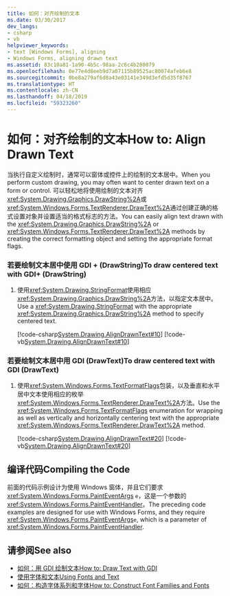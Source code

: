 ```yaml
---
title: 如何：对齐绘制的文本
ms.date: 03/30/2017
dev_langs:
- csharp
- vb
helpviewer_keywords:
- text [Windows Forms], aligning
- Windows Forms, aligning drawn text
ms.assetid: 83c10a81-1a90-4b5c-98aa-2c6c4b280079
ms.openlocfilehash: 0e77e4d8eeb9d7a07115b89525ac80074afeb6e8
ms.sourcegitcommit: 0be8a279af6d8a43e03141e349d3efd5d35f8767
ms.translationtype: HT
ms.contentlocale: zh-CN
ms.lasthandoff: 04/18/2019
ms.locfileid: "59323260"
---
```

# <a name="how-to-align-drawn-text"></a><span data-ttu-id="5b92b-102">如何：对齐绘制的文本</span><span class="sxs-lookup"><span data-stu-id="5b92b-102">How to: Align Drawn Text</span></span>
<span data-ttu-id="5b92b-103">当执行自定义绘制时，通常可以窗体或控件上的绘制的文本居中。</span><span class="sxs-lookup"><span data-stu-id="5b92b-103">When you perform custom drawing, you may often want to center drawn text on a form or control.</span></span> <span data-ttu-id="5b92b-104">可以轻松地将使用绘制的文本对齐<xref:System.Drawing.Graphics.DrawString%2A>或<xref:System.Windows.Forms.TextRenderer.DrawText%2A>通过创建正确的格式设置对象并设置适当的格式标志的方法。</span><span class="sxs-lookup"><span data-stu-id="5b92b-104">You can easily align text drawn with the <xref:System.Drawing.Graphics.DrawString%2A> or <xref:System.Windows.Forms.TextRenderer.DrawText%2A> methods by creating the correct formatting object and setting the appropriate format flags.</span></span>  
  
### <a name="to-draw-centered-text-with-gdi-drawstring"></a><span data-ttu-id="5b92b-105">若要绘制文本居中使用 GDI + (DrawString)</span><span class="sxs-lookup"><span data-stu-id="5b92b-105">To draw centered text with GDI+ (DrawString)</span></span>  
  
1. <span data-ttu-id="5b92b-106">使用<xref:System.Drawing.StringFormat>使用相应<xref:System.Drawing.Graphics.DrawString%2A>方法，以指定文本居中。</span><span class="sxs-lookup"><span data-stu-id="5b92b-106">Use a <xref:System.Drawing.StringFormat> with the appropriate <xref:System.Drawing.Graphics.DrawString%2A> method to specify centered text.</span></span>  
  
     [!code-csharp[System.Drawing.AlignDrawnText#10](~/samples/snippets/csharp/VS_Snippets_Winforms/System.Drawing.AlignDrawnText/CS/Form1.cs#10)]
     [!code-vb[System.Drawing.AlignDrawnText#10](~/samples/snippets/visualbasic/VS_Snippets_Winforms/System.Drawing.AlignDrawnText/VB/Form1.vb#10)]  
  
### <a name="to-draw-centered-text-with-gdi-drawtext"></a><span data-ttu-id="5b92b-107">若要绘制文本居中用 GDI (DrawText)</span><span class="sxs-lookup"><span data-stu-id="5b92b-107">To draw centered text with GDI (DrawText)</span></span>  
  
1. <span data-ttu-id="5b92b-108">使用<xref:System.Windows.Forms.TextFormatFlags>包装，以及垂直和水平居中文本使用相应的枚举<xref:System.Windows.Forms.TextRenderer.DrawText%2A>方法。</span><span class="sxs-lookup"><span data-stu-id="5b92b-108">Use the <xref:System.Windows.Forms.TextFormatFlags> enumeration for wrapping as well as vertically and horizontally centering text with the appropriate <xref:System.Windows.Forms.TextRenderer.DrawText%2A> method.</span></span>  
  
     [!code-csharp[System.Drawing.AlignDrawnText#20](~/samples/snippets/csharp/VS_Snippets_Winforms/System.Drawing.AlignDrawnText/CS/Form1.cs#20)]
     [!code-vb[System.Drawing.AlignDrawnText#20](~/samples/snippets/visualbasic/VS_Snippets_Winforms/System.Drawing.AlignDrawnText/VB/Form1.vb#20)]  
  
## <a name="compiling-the-code"></a><span data-ttu-id="5b92b-109">编译代码</span><span class="sxs-lookup"><span data-stu-id="5b92b-109">Compiling the Code</span></span>  
 <span data-ttu-id="5b92b-110">前面的代码示例设计为使用 Windows 窗体，并且它们要求<xref:System.Windows.Forms.PaintEventArgs> `e`，这是一个参数的<xref:System.Windows.Forms.PaintEventHandler>。</span><span class="sxs-lookup"><span data-stu-id="5b92b-110">The preceding code examples are designed for use with Windows Forms, and they require <xref:System.Windows.Forms.PaintEventArgs>`e`, which is a parameter of <xref:System.Windows.Forms.PaintEventHandler>.</span></span>  
  
## <a name="see-also"></a><span data-ttu-id="5b92b-111">请参阅</span><span class="sxs-lookup"><span data-stu-id="5b92b-111">See also</span></span>

- [<span data-ttu-id="5b92b-112">如何：用 GDI 绘制文本</span><span class="sxs-lookup"><span data-stu-id="5b92b-112">How to: Draw Text with GDI</span></span>](how-to-draw-text-with-gdi.md)
- [<span data-ttu-id="5b92b-113">使用字体和文本</span><span class="sxs-lookup"><span data-stu-id="5b92b-113">Using Fonts and Text</span></span>](using-fonts-and-text.md)
- [<span data-ttu-id="5b92b-114">如何：构造字体系列和字体</span><span class="sxs-lookup"><span data-stu-id="5b92b-114">How to: Construct Font Families and Fonts</span></span>](how-to-construct-font-families-and-fonts.md)
